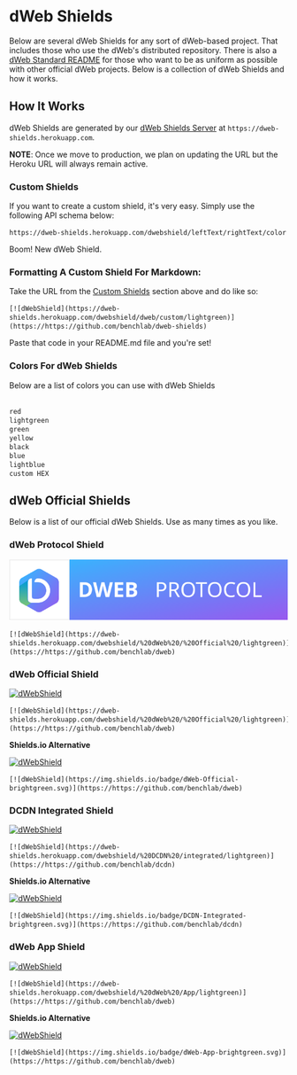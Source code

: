 # dWeb Shields
Below are several dWeb Shields for any sort of dWeb-based project. That includes those who use the dWeb's distributed repository. There is also a [dWeb Standard README](https://github.com/benchlab/dweb-standard-readme) for those who want to be as uniform as possible with other official dWeb projects. Below is a collection of dWeb Shields and how it works.

## How It Works
dWeb Shields are generated by our [dWeb Shields Server](https://github.com/benchlab/dweb-shields-server) at `https://dweb-shields.herokuapp.com`. 

**NOTE**: Once we move to production, we plan on updating the URL but the Heroku URL will always remain active. 

### Custom Shields
If you want to create a custom shield, it's very easy. Simply use the following API schema below:

```
https://dweb-shields.herokuapp.com/dwebshield/leftText/rightText/color
```

Boom! New dWeb Shield. 

### Formatting A Custom Shield For Markdown:
Take the URL from the [Custom Shields](#custom-shields) section above and do like so:

```
[![dWebShield](https://dweb-shields.herokuapp.com/dwebshield/dweb/custom/lightgreen)](https://https://github.com/benchlab/dweb-shields)
```

Paste that code in your README.md file and you're set! 

### Colors For dWeb Shields
Below are a list of colors you can use with dWeb Shields

```

red
lightgreen
green
yellow
black
blue
lightblue
custom HEX
```

## dWeb Official Shields
Below is a list of our official dWeb Shields. Use as many times as you like. 

### dWeb Protocol Shield
[![dWebProtocol](https://github.com/benchlab/dweb-shields/blob/master/shields/dweb-protocol-shield.svg)](https://https://github.com/benchlab/dweb)

```
[![dWebShield](https://dweb-shields.herokuapp.com/dwebshield/%20dWeb%20/%20Official%20/lightgreen)](https://https://github.com/benchlab/dweb)
```



### dWeb Official Shield
[![dWebShield](https://dweb-shields.herokuapp.com/dwebshield/%20dWeb%20/%20Official%20/lightgreen)](https://https://github.com/benchlab/dweb)

```
[![dWebShield](https://dweb-shields.herokuapp.com/dwebshield/%20dWeb%20/%20Official%20/lightgreen)](https://https://github.com/benchlab/dweb)
```

**Shields.io Alternative**

[![dWebShield](https://img.shields.io/badge/dWeb-Official-brightgreen.svg)](https://https://github.com/benchlab/dweb)

```
[![dWebShield](https://img.shields.io/badge/dWeb-Official-brightgreen.svg)](https://https://github.com/benchlab/dweb)
```


### DCDN Integrated Shield
[![dWebShield](https://dweb-shields.herokuapp.com/dwebshield/%20DCDN%20/integrated/lightgreen)](https://https://github.com/benchlab/dcdn)

```
[![dWebShield](https://dweb-shields.herokuapp.com/dwebshield/%20DCDN%20/integrated/lightgreen)](https://https://github.com/benchlab/dcdn)
```

**Shields.io Alternative**

[![dWebShield](https://img.shields.io/badge/DCDN-Integrated-brightgreen.svg)](https://https://github.com/benchlab/dcdn)

```
[![dWebShield](https://img.shields.io/badge/DCDN-Integrated-brightgreen.svg)](https://https://github.com/benchlab/dcdn)
```

### dWeb App Shield
[![dWebShield](https://dweb-shields.herokuapp.com/dwebshield/%20dWeb%20/App/lightgreen)](https://https://github.com/benchlab/dweb)

```
[![dWebShield](https://dweb-shields.herokuapp.com/dwebshield/%20dWeb%20/App/lightgreen)](https://https://github.com/benchlab/dweb)
```
**Shields.io Alternative**

[![dWebShield](https://img.shields.io/badge/dWeb-App-brightgreen.svg)](https://https://github.com/benchlab/dweb)

```
[![dWebShield](https://img.shields.io/badge/dWeb-App-brightgreen.svg)](https://https://github.com/benchlab/dweb)
```
